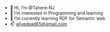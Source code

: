 - 👋 Hi, I’m @Tahere-NJ
- 👀 I’m interested in Programming and learning 
- 🌱 I’m currently learning RDF for Semantic web
- 📫 alivedead65@gmail.com

